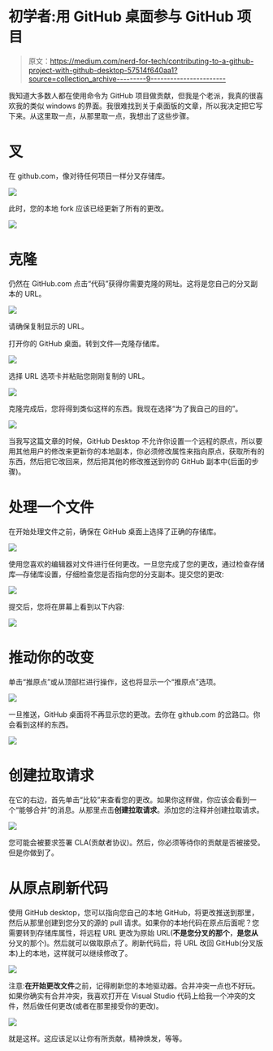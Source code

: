 # 初学者:用 GitHub 桌面参与 GitHub 项目

> 原文：<https://medium.com/nerd-for-tech/contributing-to-a-github-project-with-github-desktop-57514f640aa1?source=collection_archive---------9----------------------->

我知道大多数人都在使用命令为 GitHub 项目做贡献，但我是个老派，我真的很喜欢我的类似 windows 的界面。我很难找到关于桌面版的文章，所以我决定把它写下来。从这里取一点，从那里取一点，我想出了这些步骤。

# 叉

在 github.com，像对待任何项目一样分叉存储库。

![](img/3bdd67f2afa6d185c14a806aab8769a3.png)

此时，您的本地 fork 应该已经更新了所有的更改。

![](img/8f0e821d36d44fb9812a9358c76500c7.png)

# 克隆

仍然在 GitHub.com 点击“代码”获得你需要克隆的网址。这将是您自己的分叉副本的 URL。

![](img/8916385b0bbbb5185f03f02d12e5ad29.png)

请确保复制显示的 URL。

打开你的 GitHub 桌面。转到文件—克隆存储库。

![](img/73e5d534d27e164c8acffa053930f0dd.png)

选择 URL 选项卡并粘贴您刚刚复制的 URL。

![](img/3c6da15bc495ce846d983757840cad66.png)

克隆完成后，您将得到类似这样的东西。我现在选择“为了我自己的目的”。

![](img/df65d07810f5e9227c46f67afa4c6853.png)

当我写这篇文章的时候，GitHub Desktop 不允许你设置一个远程的原点，所以要用其他用户的修改来更新你的本地副本，你必须修改属性来指向原点，获取所有的东西，然后把它改回来，然后把其他的修改推送到你的 GitHub 副本中(后面的步骤)。

# 处理一个文件

在开始处理文件之前，确保在 GitHub 桌面上选择了正确的存储库。

![](img/75a8b36ee2d7ba4bb56cc0429b6ab48b.png)

使用您喜欢的编辑器对文件进行任何更改。一旦您完成了您的更改，通过检查存储库—存储库设置，仔细检查您是否指向您的分支副本。提交您的更改:

![](img/a7f230123bf5dfa3939be3c6175eed8b.png)

提交后，您将在屏幕上看到以下内容:

![](img/15c7a9d5ed6d6521847ac43108d5ee7c.png)

# 推动你的改变

单击“推原点”或从顶部栏进行操作，这也将显示一个“推原点”选项。

![](img/b3d517527bf12ed89ebe105b49a4c789.png)

一旦推送，GitHub 桌面将不再显示您的更改。去你在 github.com 的岔路口。你会看到这样的东西。

![](img/14055eaa91bf96855cdd1ee2bc82fd62.png)

# 创建拉取请求

在它的右边，首先单击“比较”来查看您的更改。如果你这样做，你应该会看到一个“能够合并”的消息。从那里点击**创建拉取请求**。添加您的注释并创建拉取请求。

![](img/7bfceb165e5f15724612ae0b3872e6f7.png)

您可能会被要求签署 CLA(贡献者协议)。然后，你必须等待你的贡献是否被接受。但是你做到了。

# 从原点刷新代码

使用 GitHub desktop，您可以指向您自己的本地 GitHub，将更改推送到那里，然后从那里创建到您分叉的源的 pull 请求。如果你的本地代码在原点后面呢？您需要转到存储库属性，将远程 URL 更改为原始 URL(**不是您分叉的那个**，**是您从**分叉的那个)。然后就可以做取原点了。刷新代码后，将 URL 改回 GitHub(分叉版本)上的本地，这样就可以继续修改了。

![](img/039bb35c27490ecae4e0594e8cf7420b.png)

注意:**在开始更改文件**之前，记得刷新您的本地驱动器。合并冲突一点也不好玩。如果你确实有合并冲突，我喜欢打开在 Visual Studio 代码上给我一个冲突的文件，然后做任何更改(或者在那里接受你的更改)。

![](img/96da86f5f564a844d2e6b8ceeffe8b99.png)

就是这样。这应该足以让你有所贡献，精神焕发，等等。